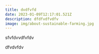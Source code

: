 ```yaml
---
title: dvdfvfd
date: 2023-01-09T12:17:01.521Z
description: dfdfvdfvdfv
image: img/about-sustainable-farming.jpg
---
```

s﻿fvfdvvdfvfdv

d﻿fvdvfdv
